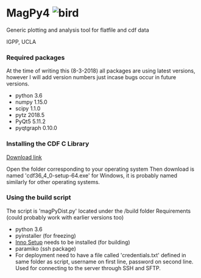 # MagPy4 ![bird](magPy/images/magPy64.png)

Generic plotting and analysis tool for flatfile and cdf data

IGPP, UCLA

### Required packages

At the time of writing this (8-3-2018) all packages are using latest versions, however I will add version numbers just incase bugs occur in future versions.

- python 3.6
- numpy 1.15.0
- scipy 1.1.0
- pytz 2018.5
- PyQt5 5.11.2
- pyqtgraph 0.10.0

### Installing the CDF C Library
[Download link](https://spdf.sci.gsfc.nasa.gov/pub/software/cdf/dist/cdf36_4/)

Open the folder corresponding to your operating system
Then download is named 'cdf36_4_0-setup-64.exe' for Windows, it is probably named similarly for other operating systems.

### Using the build script
The script is 'magPyDist.py' located under the /build folder
Requirements (could probably work with earlier versions too)
- python 3.6
- pyinstaller (for freezing)
- [Inno Setup](http://www.jrsoftware.org/isinfo.php) needs to be installed (for building)
- paramiko (ssh package)
- For deployment need to have a file called 'credentials.txt' defined in same folder as script, username on first line, password on second line. Used for connecting to the server through SSH and SFTP.

